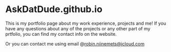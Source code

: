 # AskDatDude.github.io

This is my portfolio page about my work experience, projects and me!
If you have any questions about any of the projects or any other part of my prtfolio,
you can find my contact info on the website. 

Or you can contact me using email @robin.niinemets@icloud.com
